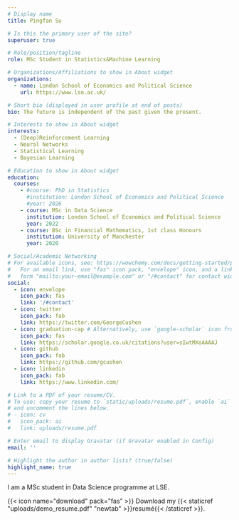 ```yaml
---
# Display name
title: Pingfan Su

# Is this the primary user of the site?
superuser: true

# Role/position/tagline
role: MSc Student in Statistics&Machine Learning

# Organizations/Affiliations to show in About widget
organizations:
  - name: London School of Economics and Political Science
    url: https://www.lse.ac.uk/

# Short bio (displayed in user profile at end of posts)
bio: The future is independent of the past given the present.

# Interests to show in About widget
interests:
  - (Deep)Reinforcement Learning
  - Neural Networks 
  - Statistical Learning
  - Bayesian Learning

# Education to show in About widget
education:
  courses:
    - #course: PhD in Statistics
      #institution: London School of Economics and Political Science
      #year: 2026
    - course: MSc in Data Science
      institution: London School of Economics and Political Science
      year: 2022
    - course: BSc in Financial Mathematics, 1st class Honours 
      institution: University of Manchester
      year: 2020

# Social/Academic Networking
# For available icons, see: https://wowchemy.com/docs/getting-started/page-builder/#icons
#   For an email link, use "fas" icon pack, "envelope" icon, and a link in the
#   form "mailto:your-email@example.com" or "/#contact" for contact widget.
social:
  - icon: envelope
    icon_pack: fas
    link: '/#contact'
  - icon: twitter
    icon_pack: fab
    link: https://twitter.com/GeorgeCushen
  - icon: graduation-cap # Alternatively, use `google-scholar` icon from `ai` icon pack
    icon_pack: fas
    link: https://scholar.google.co.uk/citations?user=sIwtMXoAAAAJ
  - icon: github
    icon_pack: fab
    link: https://github.com/gcushen
  - icon: linkedin
    icon_pack: fab
    link: https://www.linkedin.com/

# Link to a PDF of your resume/CV.
# To use: copy your resume to `static/uploads/resume.pdf`, enable `ai` icons in `params.toml`,
# and uncomment the lines below.
# - icon: cv
#   icon_pack: ai
#   link: uploads/resume.pdf

# Enter email to display Gravatar (if Gravatar enabled in Config)
email: ''

# Highlight the author in author lists? (true/false)
highlight_name: true
---
```


I am a MSc student in Data Science programme at LSE.

{{< icon name="download" pack="fas" >}} Download my {{< staticref "uploads/demo_resume.pdf" "newtab" >}}resumé{{< /staticref >}}.
